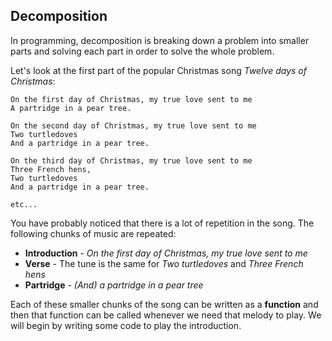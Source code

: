 ## Decomposition

In programming, decomposition is breaking down a problem into smaller parts and solving each part in order to solve the whole problem.

Let's look at the first part of the popular Christmas song _Twelve days of Christmas_:

```
On the first day of Christmas, my true love sent to me
A partridge in a pear tree.

On the second day of Christmas, my true love sent to me
Two turtledoves
And a partridge in a pear tree.

On the third day of Christmas, my true love sent to me
Three French hens,
Two turtledoves
And a partridge in a pear tree.

etc...
```

You have probably noticed that there is a lot of repetition in the song. The following chunks of music are repeated:

- **Introduction** - _On the first day of Christmas, my true love sent to me_
- **Verse** - The tune is the same for _Two turtledoves_ and _Three French hens_
- **Partridge** - _(And) a partridge in a pear tree_

Each of these smaller chunks of the song can be written as a **function** and then that function can be called whenever we need that melody to play. We will begin by writing some code to play the introduction.
